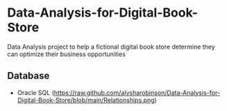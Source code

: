 # Data-Analysis-for-Digital-Book-Store
Data Analysis project to help a fictional digital book store determine they can optimize their business opportunities

Database
------------
* Oracle SQL
(https://raw.github.com/alysharobinson/Data-Analysis-for-Digital-Book-Store/blob/main/Relationships.png)
